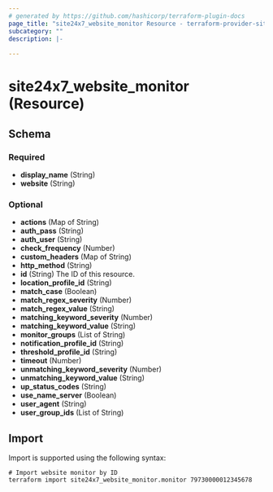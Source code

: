 ```yaml
---
# generated by https://github.com/hashicorp/terraform-plugin-docs
page_title: "site24x7_website_monitor Resource - terraform-provider-site24x7"
subcategory: ""
description: |-
  
---
```


# site24x7_website_monitor (Resource)





<!-- schema generated by tfplugindocs -->
## Schema

### Required

- **display_name** (String)
- **website** (String)

### Optional

- **actions** (Map of String)
- **auth_pass** (String)
- **auth_user** (String)
- **check_frequency** (Number)
- **custom_headers** (Map of String)
- **http_method** (String)
- **id** (String) The ID of this resource.
- **location_profile_id** (String)
- **match_case** (Boolean)
- **match_regex_severity** (Number)
- **match_regex_value** (String)
- **matching_keyword_severity** (Number)
- **matching_keyword_value** (String)
- **monitor_groups** (List of String)
- **notification_profile_id** (String)
- **threshold_profile_id** (String)
- **timeout** (Number)
- **unmatching_keyword_severity** (Number)
- **unmatching_keyword_value** (String)
- **up_status_codes** (String)
- **use_name_server** (Boolean)
- **user_agent** (String)
- **user_group_ids** (List of String)

## Import

Import is supported using the following syntax:

```shell
# Import website monitor by ID
terraform import site24x7_website_monitor.monitor 79730000012345678
```
